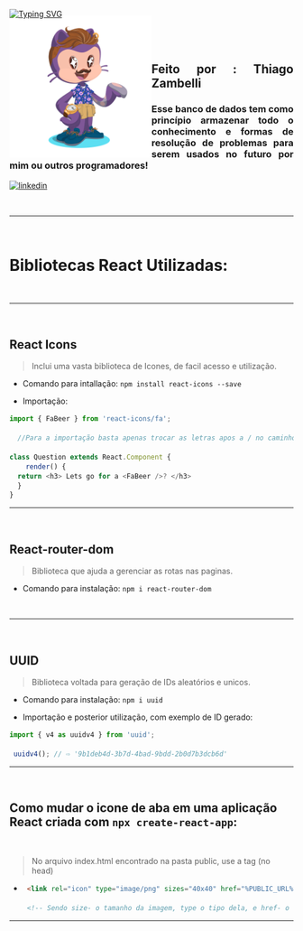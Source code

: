 [![Typing SVG](https://readme-typing-svg.herokuapp.com?font=Fira+Code&size=22&pause=1000&color=6F4A8E&width=500&height=60&lines=Bem-vindo+ao+-%3E+LithtleZ++Data-base)](https://git.io/typing-svg)

<img align="left" width="50%" style="margin-top:-20px" src="public/assets/eu.png">

</br>
</br>

<div dsplay="inline-block">


 <h2 align="justify">Feito por : Thiago Zambelli</h2>
 <h3 align="justify">Esse banco de dados tem como princípio armazenar todo o conhecimento e formas de resolução de problemas para serem usados no futuro por mim ou outros programadores!</h3>
 
  <a href="https://www.linkedin.com/in/thiagozambelli">
    <img width="80px" src="https://i.ibb.co/RyZx12b/linkedin.png" alt="linkedin" style="vertical-align:top;">
  </a>
</div>

&nbsp;

---

&nbsp;

# Bibliotecas React Utilizadas:


&nbsp;

---

&nbsp;

## React Icons
  > Inclui uma vasta biblioteca de Icones, de facil acesso e utilização.

  - Comando para intallação: 
   `npm install react-icons --save`

  - Importação:

  ~~~JavaScript
  import { FaBeer } from 'react-icons/fa';

    //Para a importação basta apenas trocar as letras apos a / no caminho pelas letras iniciais do Icone desejado

  class Question extends React.Component {
      render() {
    return <h3> Lets go for a <FaBeer />? </h3>
    }
  }
  ~~~

---

&nbsp;

## React-router-dom
  > Biblioteca que ajuda a gerenciar as rotas nas paginas.

  - Comando para instalação:
   `npm i react-router-dom`

&nbsp;

---

&nbsp;

## UUID
  > Biblioteca voltada para geração de IDs aleatórios e unicos.

  - Comando para instalação:
   `npm i uuid`

  - Importação e posterior utilização, com exemplo de ID gerado:

   ~~~JavaScript
  import { v4 as uuidv4 } from 'uuid';

    uuidv4(); // ⇨ '9b1deb4d-3b7d-4bad-9bdd-2b0d7b3dcb6d'
  ~~~

   
---

&nbsp;


## Como mudar o icone de aba em uma aplicação React criada com `npx create-react-app`:

&nbsp;

  > No arquivo index.html encontrado na pasta public, use a tag (no head)
- ~~~HTML
   <link rel="icon" type="image/png" sizes="40x40" href="%PUBLIC_URL%/assets/favicon.ico.png" />

   <!-- Sendo size- o tamanho da imagem, type o tipo dela, e href- o caminho relativo -->
  ~~~

---

    